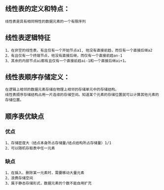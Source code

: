 ## 线性表的定义和特点： 
    线性表是具有相同特性的数据元素的一个有限序列

## 线性表逻辑特征
    1、在非空的线性表，有且仅有一个开始节点a1, 他没有直接前趋，而仅有一个直接后继a2
    2、有且仅有一个终端节点，他没有直接后继，而仅有一个直接前趋an-1
    3、其余的内部节点ai都有且仅有一个直接前趋ai-1和一个直接后继ai+1。

## 线性表顺序存储定义：
    在逻辑上相邻的数据元素存储在物理上相邻的存储单元中的存储结构。
    线性表顺序存储结构占用一片连续的存储空间。知道某个元素的存储位置就可以计算其他元素的存储位置。

## 顺序表优缺点
### 优点
    1、存储密度大（结点本身所占存储量/结点结构所占存储量）1/1
    2、可以随机存取表中任一元素
### 缺点
    1、在插入、删除某一元素时，需要移动大量元素
    2、浪费存储空间
    3、属于静态存储形式，数据元素的个数不能自用扩充